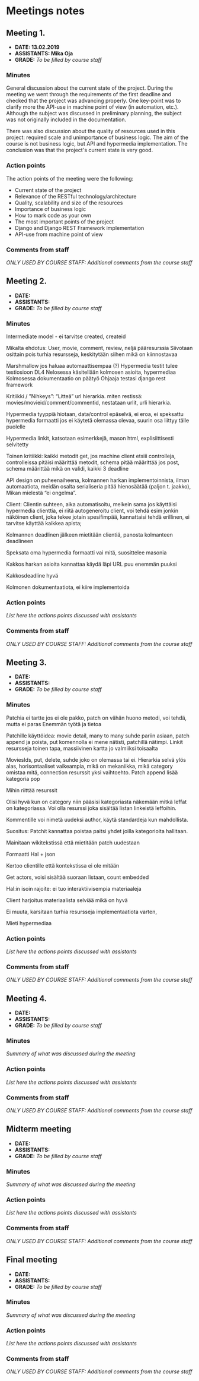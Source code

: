 # Meetings notes

## Meeting 1.
* **DATE: 13.02.2019**
* **ASSISTANTS: Mika Oja**
* **GRADE:** *To be filled by course staff*

### Minutes

General discussion about the current state of the project.
During the meeting we went through the requirements of the first deadline and checked that the project was advancing properly. One key-point was to clarify more the API-use in machine point of view (in automation, etc.). Although the subject was discussed in preliminary planning, the subject was not originally included in the documentation.

There was also discussion about the quality of resources used in this project: required scale and unimportance of business logic. The aim of the course is not business logic, but API and hypermedia implementation. The conclusion was that the project's current state is very good.

### Action points
The action points of the meeting were the following:
* Current state of the project
* Relevance of the RESTful technology/architecture
* Quality, scalability and size of the resources
* Importance of business logic
* How to mark code as your own
* The most important points of the project
* Django and Django REST Framework implementation
* API-use from machine point of view

### Comments from staff
*ONLY USED BY COURSE STAFF: Additional comments from the course staff*

## Meeting 2.
* **DATE:**
* **ASSISTANTS:**
* **GRADE:** *To be filled by course staff*

### Minutes
Intermediate model - ei tarvitse created, createid

Mikalta ehdotus:
User, movie, comment, review, neljä pääresurssia
Siivotaan osittain pois turhia resursseja, 
keskitytään siihen mikä on kiinnostavaa

Marshmallow jos haluaa automaattisempaa (?)
Hypermedia testit tulee testiosioon DL4
Nelosessa käsitellään kolmosen asioita, hypermediaa
Kolmosessa dokumentaatio on päätyö
Ohjaaja testasi django rest framework

Kritiikki / ”Nihkeys”: 
“Litteä” url hierarkia. miten restissä: movies/movieid/comment/commentid, nestataan urlit, urli hierarkia.

Hypermedia tyyppiä hiotaan, data/control epäselvä, ei eroa, ei speksattu hypermedia formaatti jos ei käytetä olemassa olevaa, suurin osa liittyy tälle puolelle 

Hypermedia linkit, katsotaan esimerkkejä, mason html, explisiittisesti selvitetty
 
Toinen kritiikki: kaikki metodit get, jos machine client etsiii controlleja, controlleissa pitäisi määrittää metodit, schema pitää määrittää jos post, schema määrittää mikä on validi, kaikki 3 deadline

API design on puheenaiheena, kolmannen harkan implementoinnista, ilman automaatiota, meidän osalta serialiseria pitää hienosäätää (paljon t. jaakko), Mikan mielestä “ei ongelma”.

Client:
Clientin suhteen, aika automatisoitu, melkein sama jos käyttäisi hypermedia clienttia, ei riitä autogeneroitu client, voi tehdä esim jonkin näköinen client, joka tekee jotain spesifimpää, kannattaisi tehdä erillinen, ei tarvitse käyttää kaikkea apista; 

Kolmannen deadlinen jälkeen mietitään clientiä, panosta kolmanteen deadlineen

Speksata oma hypermedia formaatti vai mitä, suosittelee masonia

Kakkos harkan asioita kannattaa käydä läpi
URL puu enemmän puuksi

Kakkosdeadline hyvä

Kolmonen dokumentaatiota, ei kiire implementoida


### Action points
*List here the actions points discussed with assistants*


### Comments from staff
*ONLY USED BY COURSE STAFF: Additional comments from the course staff*

## Meeting 3.
* **DATE:**
* **ASSISTANTS:**
* **GRADE:** *To be filled by course staff*

### Minutes
Patchia ei tartte jos ei ole pakko, patch on vähän huono metodi, voi tehdä, mutta ei paras
Enemmän työtä ja tietoa 

Patchille käyttöidea: movie detail, many to many suhde pariin asiaan, patch append ja poista, put komennolla ei mene nätisti, patchillä nätimpi. Linkit resursseja toinen tapa, massiivinen kartta jo valmiiksi toisaalta

MoviesIds, put, delete, suhde joko on olemassa tai ei. Hierarkia selvä ylös alas, horisontaaliset vaikeampia, mikä on mekaniikka, mikä category omistaa mitä, connection resurssit yksi vaihtoehto. Patch append lisää kategoria pop

Mihin riittää resurssit

Olisi hyvä kun on category niin pääsisi kategoriasta näkemään mitkä leffat on kategoriassa. Voi olla resurssi joka sisältää listan linkeistä leffoihin.

Kommentille voi nimetä uudeksi author, käytä standardeja kun mahdollista.

Suositus: Patchit kannattaa poistaa paitsi yhdet joilla kategorioita hallitaan.

Mainitaan wikitekstissä että mietitään patch uudestaan

Formaatti Hal + json

Kertoo clientille että kontekstissa ei ole mitään

Get actors, voisi sisältää suoraan listaan, count embedded

Hal:in isoin rajoite: ei tuo interaktiivisempia materiaaleja

Client harjoitus materiaalista selviää mikä on hyvä

Ei muuta, karsitaan turhia resursseja implementaatiota varten, 

Mieti hypermediaa


### Action points
*List here the actions points discussed with assistants*


### Comments from staff
*ONLY USED BY COURSE STAFF: Additional comments from the course staff*

## Meeting 4.
* **DATE:**
* **ASSISTANTS:**
* **GRADE:** *To be filled by course staff*

### Minutes
*Summary of what was discussed during the meeting*

### Action points
*List here the actions points discussed with assistants*


### Comments from staff
*ONLY USED BY COURSE STAFF: Additional comments from the course staff*

## Midterm meeting
* **DATE:**
* **ASSISTANTS:**
* **GRADE:** *To be filled by course staff*

### Minutes
*Summary of what was discussed during the meeting*

### Action points
*List here the actions points discussed with assistants*


### Comments from staff
*ONLY USED BY COURSE STAFF: Additional comments from the course staff*


## Final meeting
* **DATE:**
* **ASSISTANTS:**
* **GRADE:** *To be filled by course staff*

### Minutes
*Summary of what was discussed during the meeting*

### Action points
*List here the actions points discussed with assistants*


### Comments from staff
*ONLY USED BY COURSE STAFF: Additional comments from the course staff*
